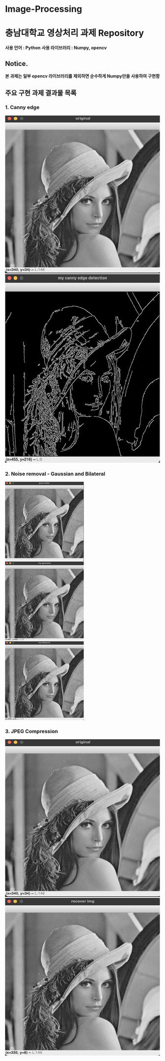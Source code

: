 # Image-Processing

# 충남대학교 영상처리 과제 Repository

**사용 언어 : Python**
**사용 라이브러리 : Numpy, opencv**

## Notice.
**본 과제는 일부 opencv 라이브러리를 제외하면 순수하게 Numpy만을 사용하여 구현함**


## 주요 구현 과제 결과물  목록

### 1. Canny edge
<img src="./Image/Lena.png"  width="512" height="512"><img src="./Image/my_canny_edge.png"  width="512" height="612">


### 2. Noise removal - Gaussian and Bilateral
<img src="./Image/gaussian_noise.png"  width="256" height="256"><img src="./Image/my_gaussian.png"  width="256" height="256"><img src="./Image/my_bilateral.png"  width="256" height="256">


### 3. JPEG Compression
<img src="./Image/Lena.png"  width="512" height="512"><img src="./Image/recover_img.png"  width="512" height="512">
